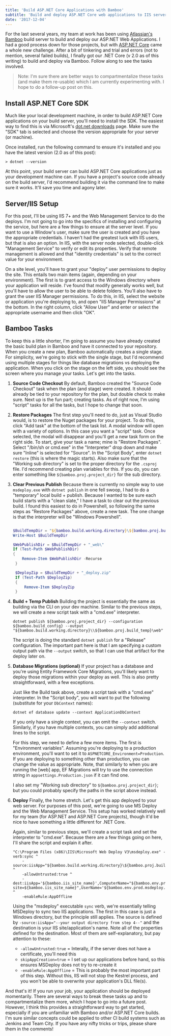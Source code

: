```yaml
---
title: 'Build ASP.NET Core Applications with Bamboo'
subtitle: 'Build and deploy ASP.NET Core web applications to IIS servers using Bamboo'
date: '2017-12-04'
---
```


For the last several years, my team at work has been using [Atlassian's Bamboo](https://www.atlassian.com/software/bamboo) build server to build and deploy our ASP.NET Web Applications.  I had a good process down for those projects, but with [ASP.NET Core](https://docs.microsoft.com/en-us/aspnet/core/) came a whole new challenge.  After a bit of tinkering and trial and errors (not to mention, several failed builds), I finally got our .NET Core (v 2.0 as of this writing) to build and deploy via Bamboo.   Follow along to see the tasks involved.

> Note: I'm sure there are better ways to compartmentalize these tasks (and make them re-usable) which I am currently experimenting with.  I hope to do a follow-up post on this.

## Install ASP.NET Core SDK

Much like your local development machine, in order to build ASP.NET Core applications on your build server, you'll need to install the SDK. The easiest way to find this is via Microsoft's [dot.net downloads](https://www.microsoft.com/net/download/core) page.  Make sure the "SDK"
tab is selected and choose the version appropriate for your server (or machine).

Once installed, run the following command to ensure it's installed and you have the latest version (2.0 as of this post):

```
> dotnet --version
```

At this point, your build server can build ASP.NET Core applications just as your development machine can.  If you have a project's source code already on the build server, I'd recommend building it via the command line to make sure it works.  It'll save you time and agony later.

## Server/IIS Setup

For this post, I'll be using IIS 7+ and the Web Management Service to do the deploys.  I'm not going to go into the specifics of installing and configuring the service, but here are a few things to ensure at the server level.  If you want to use a Window's user, make sure the user is created and you have the appropriate credentials.  I haven't had the greatest luck with IIS users, but that is also an option.  In IIS, with the server node selected, double-click "Management Service" to verify or edit its properties.  Verify that remote management is allowed and that "identity credentials" is set to the correct value for your environment.

On a site level, you'll have to grant your "deploy" user permissions to deploy the site.  This entails two main items (again, depending on your environment).   The first is to grant access to the Windows directory where your application will reside.  I've found that modify generally works well, but you'll have to allow the user to be able to delete folders.  You'll also have to grant the user IIS Manager permissions.  To do this, in IIS, select the website or application you're deploying to, and open "IIS Manager Permissions" at the bottom.  In the right column, click "Allow User" and enter or select the appropriate username and then click "OK".

## Bamboo Tasks

To keep this a little shorter, I'm going to assume you have already created the basic build plan in Bamboo and have it connected to your repository.  When you create a new plan, Bamboo automatically creates a single stage.  For simplicity, we're going to stick with the single stage, but I'd recommend using multiple stages for things like database migrations vs deploying the application.  When you click on the stage on the left side, you should see the screen where you manage your tasks.  Let's get into the tasks.

1. **Source Code Checkout**
    By default, Bamboo created the "Source Code Checkout" task when the plan (and stage) were created.  It should already be tied to your repository for the plan, but double check to make sure.  Next up is the fun part; creating tasks.  As of right now, I'm using "script" tasks for all the tasks, but I hope to change that soon.

1. **Restore Packages**
    The first step you'll need to do, just as Visual Studio would, is to restore the Nuget packages for your project.  To do this, click "Add task" at the bottom of the task list.  A modal window will open with a variety of options.  In this case you want a "script" task.  Once selected, the modal will disappear and you'll get a new task form on the right side.  To start, give your task a name; mine is "Restore Packages".  Select "/bin/sh or cmd.exe" in the "Interpreter" drop down and make sure "Inline" is selected for "Source".  In the "Script Body", enter `dotnet restore` (this is where the magic starts).  Also make sure that the "Working sub directory" is set to the proper directory for the `.csproj` file.  I'd recommend creating plan variables for this.  If you do, you can enter something like `${bamboo.proj.project_dir}` for the sub directory.

1. **Clear Previous Publish**
    Because there is currently no simple way to use `msdeploy.exe` with `dotnet publish` in one fell swoop, I had to do a "temporary" local build + publish.  Because I wanted to be sure each build starts with a "clean slate," I have a task to clear out the previous build.  I found this easiest to do in Powershell, so following the same steps as "Restore Packages" above, create a new task.  The one change is that the interpreter will be "Windows Powershell".

   ```powershell

   $BuildTempDir = "${bamboo.build.working.directory}\${bamboo.proj.build_temp}\"
   Write-Host $BuildTempDir

   $WebPublishDir = $BuildTempDir + "_web\"
   If (Test-Path $WebPublishDir)
   {
       Remove-Item $WebPublishDir -Recurse
    }

    $DeployZip = $BuildTempDir + "_deploy.zip"
    If (Test-Path $DeployZip)
    {
        Remove-Item $DeployZip
    }

    ```

1. **Build + Temp Publish**
    Building the project is essentially the same as building via the CLI on your dev machine.  Similar to the previous steps, we will create a new script task with a "cmd.exe" interpreter.

    ```
    dotnet publish ${bamboo.proj.project_dir} --configuration ${bamboo.build_config} --output "${bamboo.build.working.directory}\\${bamboo.proj.build_temp}\web"
    ```

    The script is doing the standard `dotnet publish` for a "Release" configuration.  The important part here is that I am specifying a custom output path via the `--output` switch, so that I can use that artifact for the deploy later on.

1. **Database Migrations (optional)**
    If your project has a database and you're using Entity Framework Core Migrations, you'll likely want to deploy those migrations within your deploy as well.  This is also pretty straightforward, with a few exceptions.

    Just like the Build task above, create a script task with a "cmd.exe" interpreter.  In the "Script body", you will want to put the following (substitute for your `DbContext` names):

    ```
    dotnet ef database update --context ApplicationDbContext
    ```

    If you only have a single context, you can omit the `--context` switch.  Similarly, if you have multiple contexts, you can simply add additional lines to the script.

    For this step, we need to define a few more items.  The first is "Environment variables".  Assuming you're deploying to a production environment, you'll want to set it to `ASPNETCORE_Environment=Production`.  If you are deploying to something other than production, you can change the value as appropriate.  Note, that similarly to when you are running the [web] app, EF Migrations will try to use the connection string in `appsettings.Production.json` if it can find one.

    I also set my "Working sub directory" to `${bamboo.proj.project_dir}`; but you could probably specify the paths in the script above instead.

1. **Deploy**
    Finally, the home stretch.  Let's get this app deployed to your web server.  For purposes of this post, we're going to use MS Deploy and the Web Management Service.  This setup has worked relatively well for my team (for ASP.NET and ASP.NET Core projects), though it'd be nice to have something a little different for .NET Core.

    Again, similar to previous steps, we'll create a script task and set the interpreter to "cmd.exe".  Because there are a few things going on here, I'll share the script and explain it after.

    ```
    "C:\Program Files (x86)\IIS\Microsoft Web Deploy V3\msdeploy.exe" -verb:sync ^
        -source:iisApp="${bamboo.build.working.directory}\${bamboo.proj.build_temp}\web" ^
        -allowUntrusted:true ^
        -dest:iisApp='${bamboo.iis_site_name}',ComputerName="${bamboo.env.prod.msdeploy.service_url}?site=${bamboo.iis_site_name}",UserName='${bamboo.env.prod.msdeploy.user}',Password='${bamboo.env.prod.msdeploy.password}',AuthType='Basic',skipAppCreation=true ^
        -enableRule:AppOffline
    ```

    Using the "msdeploy" executable `sync` verb, we're essentially telling MSDeploy to sync two IIS applications.  The first in this case is just a Windows directory, but the principle still applies.  The source is defined by `-source:iisApp="--your output directory from step 4--"` and the destination is your IIS site/application's name.  Note all of the properties defined for the destination.  Most of them are self-explanatory, but pay attention to these:

      - `-allowUntrusted:true` = Interally, if the server does not have a certificate, you'll need this
      - `skipAppCreation=true` = I set up our applications before hand, so this ensures MSDeploy does not try to re-create it
      - `-enableRule:AppOffline` = This is probably the most important part of this step.  Without this, IIS will not stop the Kestrel process, and you won't be able to overwrite your application's DLL file(s).


And that's it!  If you run your job, your application should be deployed momentarily.  There are several ways to break these tasks up and to compartmentalize them more, which I hope to go into a future post.  However, I think this provides a straightforward way to get started, especially if you are unfamiliar with Bamboo and/or ASP.NET Core builds.  I'm sure similar concepts could be applied to other CI build systems such as Jenkins and Team City.  If you have any nifty tricks or trips, please share them in the comments!
